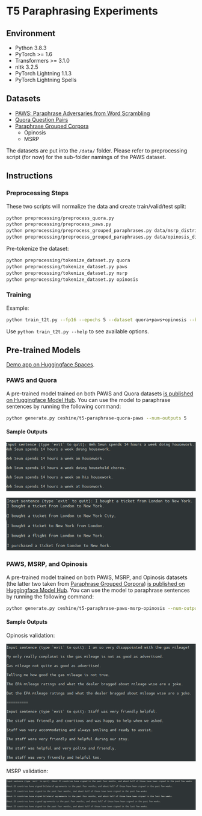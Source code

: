 # T5 Paraphrasing Experiments

## Environment

- Python 3.8.3
- PyTorch >= 1.6
- Transformers >= 3.1.0
- nltk 3.2.5
- PyTorch Lightning 1.1.3
- PyTorch Lightning Spells

## Datasets

- [PAWS: Paraphrase Adversaries from Word Scrambling](https://github.com/google-research-datasets/paws)
- [Quora Question Pairs](https://www.quora.com/q/quoradata/First-Quora-Dataset-Release-Question-Pairs)
- [Paraphrase Grouped Corpora](https://www.oxinabox.net/resources/paraphrase_grouped_corpora/)
  - Opinosis
  - MSRP

The datasets are put into the `/data/` folder. Please refer to preprocessing script (for now) for the sub-folder namings of the PAWS dataset.

## Instructions

### Preprocessing Steps

These two scripts will normalize the data and create train/valid/test split:

```bash
python preprocessing/preprocess_quora.py
python preprocessing/preprocess_paws.py
python preprocessing/preprocess_grouped_paraphrases.py data/msrp_distribute/
python preprocessing/preprocess_grouped_paraphrases.py data/opinosis_distribute/ --detokenize
```

Pre-tokenize the dataset:

```bash
python preprocessing/tokenize_dataset.py quora
python preprocessing/tokenize_dataset.py paws
python preprocessing/tokenize_dataset.py msrp
python preprocessing/tokenize_dataset.py opinosis
```

### Training

Example:

```bash
python train_t2t.py --fp16 --epochs 5 --dataset quora+paws+opinosis --batch-size 8 --grad-accu 2 --max-len 64
```

Use `python train_t2t.py --help` to see available options.

## Pre-trained Models

[Demo app on Huggingface Spaces](https://huggingface.co/spaces/ceshine/t5-paraphrasing).

### PAWS and Quora

A pre-trained model trained on both PAWS and Quora datasets [is published on Huggingface Model Hub](https://huggingface.co/ceshine/t5-paraphrase-quora-paws). You can use the model to paraphrase sentences by running the following command:

```bash
python generate.py ceshine/t5-paraphrase-quora-paws --num-outputs 5
```

#### Sample Outputs

![Sample output 1](imgs/sample-output-1.png)

![Sample output 2](imgs/sample-output-2.png)

### PAWS, MSRP, and Opinosis

A pre-trained model trained on both PAWS, MSRP, and Opinosis datasets (the latter two taken from [Paraphrase Grouped Corpora](https://www.oxinabox.net/resources/paraphrase_grouped_corpora/)) [is published on Huggingface Model Hub](https://huggingface.co/ceshine/t5-paraphrase-paws-msrp-opinosis). You can use the model to paraphrase sentences by running the following command:

```bash
python generate.py ceshine/t5-paraphrase-paws-msrp-opinosis --num-outputs 5
```

#### Sample Outputs

Opinosis validation:

![Sample output 3](imgs/sample-output-3.png)

MSRP validation:

![Sample output 4](imgs/sample-output-4.png)
